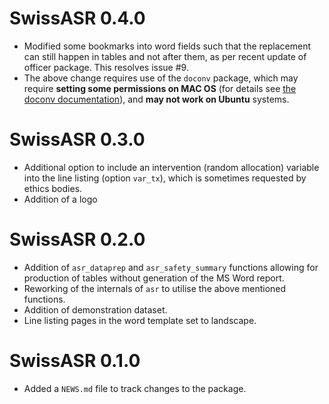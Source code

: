 # SwissASR 0.4.0

* Modified some bookmarks into word fields such that the replacement can still happen in tables and not after them, as per recent update of officer package. This resolves issue #9.
* The above change requires use of the `doconv` package, which may require **setting some permissions on MAC OS** (for details see [the doconv documentation](https://github.com/ardata-fr/doconv)), and **may not work on Ubuntu** systems.

# SwissASR 0.3.0

* Additional option to include an intervention (random allocation) variable into the line listing (option `var_tx`), which is sometimes requested by ethics bodies.
* Addition of a logo

# SwissASR 0.2.0

* Addition of `asr_dataprep` and `asr_safety_summary` functions allowing for production of tables without generation of the MS Word report.
* Reworking of the internals of `asr` to utilise the above mentioned functions.
* Addition of demonstration dataset.
* Line listing pages in the word template set to landscape.

# SwissASR 0.1.0

* Added a `NEWS.md` file to track changes to the package.
